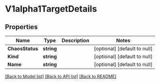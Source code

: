 # V1alpha1TargetDetails

## Properties
Name | Type | Description | Notes
------------ | ------------- | ------------- | -------------
**ChaosStatus** | **string** |  | [optional] [default to null]
**Kind** | **string** |  | [optional] [default to null]
**Name** | **string** |  | [optional] [default to null]

[[Back to Model list]](../README.md#documentation-for-models) [[Back to API list]](../README.md#documentation-for-api-endpoints) [[Back to README]](../README.md)

